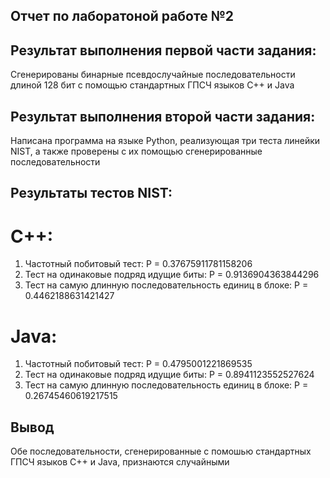 ##  Отчет по лаборатоной работе №2

## Результат выполнения первой части задания:

Сгенерированы бинарные псевдослучайные последовательности длиной 128 бит с помощью стандартных ГПСЧ языков C++ и Java

## Результат выполнения второй части задания:

Написана программа на языке Python, реализующая три теста линейки NIST, а также проверены с их помощью сгенерированные последовательности

## Результаты тестов NIST:

# C++:
1) Частотный побитовый тест: P = 0.37675911781158206
2) Тест на одинаковые подряд идущие биты: P = 0.9136904363844296
3) Тест на самую длинную последовательность единиц в блоке: P = 0.4462188631421427

# Java:
1) Частотный побитовый тест: P = 0.4795001221869535
2) Тест на одинаковые подряд идущие биты: P = 0.8941123552527624
3) Тест на самую длинную последовательность единиц в блоке: P = 0.26745460619217515

## Вывод

Обе последовательности, сгенерированные с помошью стандартных ГПСЧ языков C++ и Java, признаются случайными